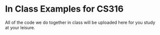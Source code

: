 # In Class Examples for CS316

All of the code we do together in class will be uploaded here for you study at your leisure.
